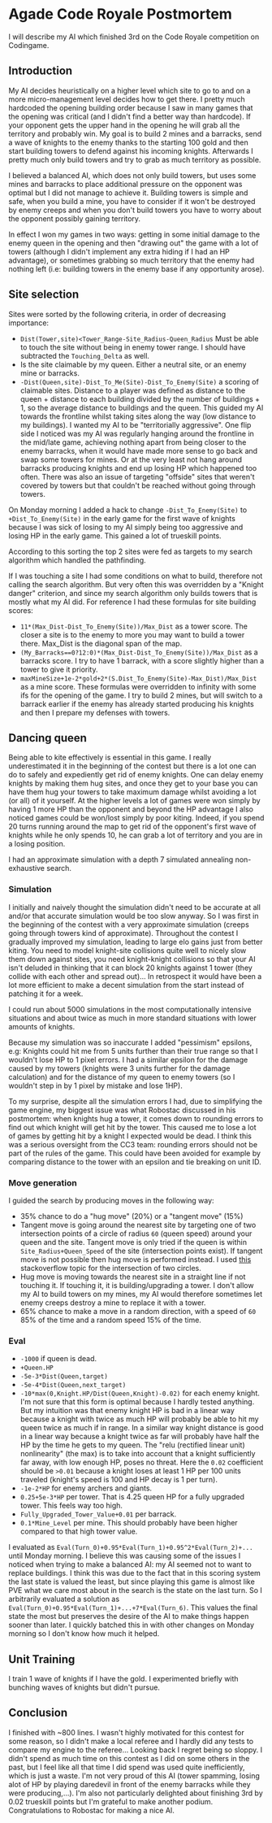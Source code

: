 # Agade Code Royale Postmortem

I will describe my AI which finished 3rd on the Code Royale competition on Codingame.

## Introduction

My AI decides heuristically on a higher level which site to go to and on a more micro-management level decides how to get there. I pretty much hardcoded the opening building order because I saw in many games that the opening was critical (and I didn't find a better way than hardcode). If your opponent gets the upper hand in the opening he will grab all the territory and probably win. My goal is to build 2 mines and a barracks, send a wave of knights to the enemy thanks to the starting 100 gold and then start building towers to defend against his incoming knights. Afterwards I pretty much only build towers and try to grab as much territory as possible.

I believed a balanced AI, which does not only build towers, but uses some mines and barracks to place additional pressure on the opponent was optimal but I did not manage to achieve it. Building towers is simple and safe, when you build a mine, you have to consider if it won't be destroyed by enemy creeps and when you don't build towers you have to worry about the opponent possibly gaining territory.

In effect I won my games in two ways: getting in some initial damage to the enemy queen in the opening and then "drawing out" the game with a lot of towers (although I didn't implement any extra hiding if I had an HP advantage), or sometimes grabbing so much territory that the enemy had nothing left (i.e: building towers in the enemy base if any opportunity arose).

## Site selection

Sites were sorted by the following criteria, in order of decreasing importance:
* `Dist(Tower,site)<Tower_Range-Site_Radius-Queen_Radius` Must be able to touch the site without being in enemy tower range. I should have subtracted the `Touching_Delta` as well.
* Is the site claimable by my queen. Either a neutral site, or an enemy mine or barracks.
* `-Dist(Queen,site)-Dist_To_Me(Site)-Dist_To_Enemy(Site)` a scoring of claimable sites. Distance to a player was defined as distance to the queen + distance to each building divided by the number of buildings + 1, so the average distance to buildings and the queen. This guided my AI towards the frontline whilst taking sites along the way (low distance to my buildings). I wanted my AI to be "territorially aggressive". One flip side I noticed was my AI was regularly hanging around the frontline in the mid/late game, achieving nothing apart from being closer to the enemy barracks, when it would have made more sense to go back and swap some towers for mines. Or at the very least not hang around barracks producing knights and end up losing HP which happened too often. There was also an issue of targeting "offside" sites that weren't covered by towers but that couldn't be reached without going through towers.

On Monday morning I added a hack to change `-Dist_To_Enemy(Site)` to `+Dist_To_Enemy(Site)` in the early game for the first wave of knights because I was sick of losing to my AI simply being too aggressive and losing HP in the early game. This gained a lot of trueskill points.

According to this sorting the top 2 sites were fed as targets to my search algorithm which handled the pathfinding. 

If I was touching a site I had some conditions on what to build, therefore not calling the search algorithm. But very often this was overridden by a "Knight danger" criterion, and since my search algorithm only builds towers that is mostly what my AI did. For reference I had these formulas for site building scores:
* `11*(Max_Dist-Dist_To_Enemy(Site))/Max_Dist` as a tower score. The closer a site is to the enemy to more you may want to build a tower there. Max_Dist is the diagonal span of the map.
* `(My_Barracks==0?12:0)*(Max_Dist-Dist_To_Enemy(Site))/Max_Dist` as a barracks score. I try to have 1 barrack, with a score slightly higher than a tower to give it priority.
* `maxMineSize+1e-2*gold+2*(S.Dist_To_Enemy(Site)-Max_Dist)/Max_Dist` as a mine score.
These formulas were overridden to infinity with some ifs for the opening of the game. I try to build 2 mines, but will switch to a barrack earlier if the enemy has already started producing his knights and then I prepare my defenses with towers.

## Dancing queen

Being able to kite effectively is essential in this game. I really underestimated it in the beginning of the contest but there is a lot one can do to safely and expediently get rid of enemy knights. One can delay enemy knights by making them hug sites, and once they get to your base you can have them hug your towers to take maximum damage whilst avoiding a lot (or all) of it yourself.
At the higher levels a lot of games were won simply by having 1 more HP than the opponent and beyond the HP advantage I also noticed games could be won/lost simply by poor kiting. Indeed, if you spend 20 turns running around the map to get rid of the opponent's first wave of knights while he only spends 10, he can grab a lot of territory and you are in a losing position.

I had an approximate simulation with a depth 7 simulated annealing non-exhaustive search.

### Simulation

I initially and naively thought the simulation didn't need to be accurate at all and/or that accurate simulation would be too slow anyway. So I was first in the beginning of the contest with a very approximate simulation (creeps going through towers kind of approximate). Throughout the contest I gradually improved my simulation, leading to large elo gains just from better kiting. You need to model knight-site collisions quite well to nicely slow them down against sites, you need knight-knight collisions so that your AI isn't deluded in thinking that it can block 20 knights against 1 tower (they collide with each other and spread out)... In retrospect it would have been a lot more efficient to make a decent simulation from the start instead of patching it for a week.

I could run about 5000 simulations in the most computationally intensive situations and about twice as much in more standard situations with lower amounts of knights.

Because my simulation was so inaccurate I added "pessimism" epsilons, e.g: Knights could hit me from 5 units further than their true range so that I wouldn't lose HP to 1 pixel errors. I had a similar epsilon for the damage caused by my towers (knights were 3 units further for the damage calculation) and for the distance of my queen to enemy towers (so I wouldn't step in by 1 pixel by mistake and lose 1HP).

To my surprise, despite all the simulation errors I had, due to simplifying the game engine, my biggest issue was what Robostac discussed in his postmortem: when knights hug a tower, it comes down to rounding errors to find out which knight will get hit by the tower. This caused me to lose a lot of games by getting hit by a knight I expected would be dead. I think this was a serious oversight from the CC3 team: rounding errors should not be part of the rules of the game. This could have been avoided for example by comparing distance to the tower with an epsilon and tie breaking on unit ID.

### Move generation

I guided the search by producing moves in the following way:
* 35% chance to do a "hug move" (20%) or a "tangent move" (15%)
* Tangent move is going around the nearest site by targeting one of two intersection points of a circle of radius `60` (queen speed) around your queen and the site. Tangent move is only tried if the queen is within `Site_Radius+Queen_Speed` of the site (intersection points exist). If tangent move is not possible then hug move is performed instead. I used [this](https://stackoverflow.com/questions/3349125/circle-circle-intersection-points) stackoverflow topic for the intersection of two circles.
* Hug move is moving towards the nearest site in a straight line if not touching it. If touching it, it is building/upgrading a tower. I don't allow my AI to build towers on my mines, my AI would therefore sometimes let enemy creeps destroy a mine to replace it with a tower.
* 65% chance to make a move in a random direction, with a speed of `60` 85% of the time and a random speed 15% of the time.

### Eval
* `-1000` if queen is dead.
* `+Queen.HP`
* `-5e-3*Dist(Queen,target)`
* `-5e-4*Dist(Queen,next_target)`
* `-10*max(0,Knight.HP/Dist(Queen,Knight)-0.02)` for each enemy knight. I'm not sure that this form is optimal because I hardly tested anything. But my intuition was that enemy knight HP is bad in a linear way because a knight with twice as much HP will probably be able to hit my queen twice as much if in range. In a similar way knight distance is good in a linear way because a knight twice as far will probably have half the HP by the time he gets to my queen. The "relu (rectified linear unit) nonlinearity" (the max) is to take into account that a knight sufficiently far away, with low enough HP, poses no threat. Here the `0.02` coefficient should be `>0.01` because a knight loses at least 1 HP per 100 units traveled (knight's speed is 100 and HP decay is 1 per turn).
* `-1e-2*HP` for enemy archers and giants.
* `0.25+5e-3*HP` per tower. That is 4.25 queen HP for a fully upgraded tower. This feels way too high.
* `Fully_Upgraded_Tower_Value+0.01` per barrack.
* `0.1*Mine_Level` per mine. This should probably have been higher compared to that high tower value.

I evaluated as `Eval(Turn_0)+0.95*Eval(Turn_1)+0.95^2*Eval(Turn_2)+...` until Monday morning. I believe this was causing some of the issues I noticed when trying to make a balanced AI: my AI seemed not to want to replace buildings. I think this was due to the fact that in this scoring system the last state is valued the least, but since playing this game is almost like PVE what we care most about in the search is the state on the last turn. So I arbitrarily evaluated a solution as `Eval(Turn_0)+0.95*Eval(Turn_1)+...+7*Eval(Turn_6)`. This values the final state the most but preserves the desire of the AI to make things happen sooner than later. I quickly batched this in with other changes on Monday morning so I don't know how much it helped.

## Unit Training

I train 1 wave of knights if I have the gold. I experimented briefly with bunching waves of knights but didn't pursue.

## Conclusion

I finished with ~800 lines. I wasn't highly motivated for this contest for some reason, so I didn't make a local referee and I hardly did any tests to compare my engine to the referee... Looking back I regret being so sloppy. I didn't spend as much time on this contest as I did on some others in the past, but I feel like all that time I did spend was used quite inefficiently, which is just a waste. I'm not very proud of this AI (tower spamming, losing alot of HP by playing daredevil in front of the enemy barracks while they were producing,...). I'm also not particularly delighted about finishing 3rd by 0.02 trueskill points but I'm grateful to make another podium. Congratulations to Robostac for making a nice AI.
